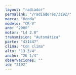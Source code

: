 ```yaml
---
layout: "radiador"
permalink: "/radiadores/3192/"
marca: "Honda"
modelo: "CR-V"
ano: "2000"
motor: "L4 2.0"
transmision: "Automática"
parte: "431447"
clima: "Con clima"
alto: "13 3/4"
ancho: "26 1/4"
observaciones: ""
id: "3192"
---
```



